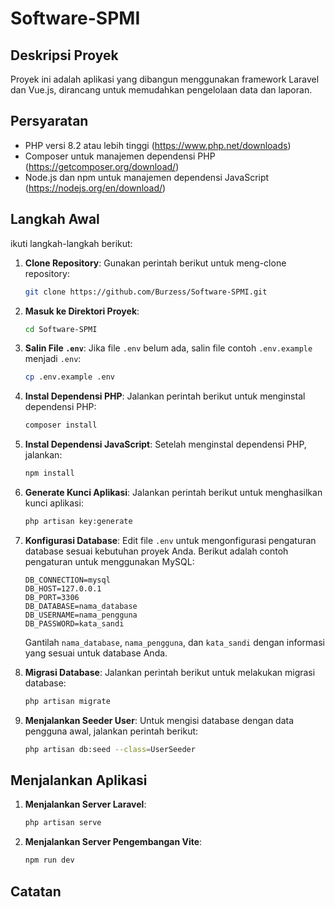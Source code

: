 # Software-SPMI

## Deskripsi Proyek
Proyek ini adalah aplikasi yang dibangun menggunakan framework Laravel dan Vue.js, dirancang untuk memudahkan pengelolaan data dan laporan.

## Persyaratan
- PHP versi 8.2 atau lebih tinggi (https://www.php.net/downloads)
- Composer untuk manajemen dependensi PHP (https://getcomposer.org/download/)
- Node.js dan npm untuk manajemen dependensi JavaScript (https://nodejs.org/en/download/)

## Langkah Awal
ikuti langkah-langkah berikut:

1. **Clone Repository**:
   Gunakan perintah berikut untuk meng-clone repository:
   ```bash
   git clone https://github.com/Burzess/Software-SPMI.git
   ```

2. **Masuk ke Direktori Proyek**:
   ```bash
   cd Software-SPMI
   ```

3. **Salin File `.env`**:
   Jika file `.env` belum ada, salin file contoh `.env.example` menjadi `.env`:
   ```bash
   cp .env.example .env
   ```

4. **Instal Dependensi PHP**:
   Jalankan perintah berikut untuk menginstal dependensi PHP:
   ```bash
   composer install
   ```

5. **Instal Dependensi JavaScript**:
   Setelah menginstal dependensi PHP, jalankan:
   ```bash
   npm install
   ```

6. **Generate Kunci Aplikasi**:
   Jalankan perintah berikut untuk menghasilkan kunci aplikasi:
   ```bash
   php artisan key:generate
   ```

7. **Konfigurasi Database**:
   Edit file `.env` untuk mengonfigurasi pengaturan database sesuai kebutuhan proyek Anda. Berikut adalah contoh pengaturan untuk menggunakan MySQL:

   ```env
   DB_CONNECTION=mysql
   DB_HOST=127.0.0.1
   DB_PORT=3306
   DB_DATABASE=nama_database
   DB_USERNAME=nama_pengguna
   DB_PASSWORD=kata_sandi
   ```

   Gantilah `nama_database`, `nama_pengguna`, dan `kata_sandi` dengan informasi yang sesuai untuk database Anda.

8. **Migrasi Database**:
   Jalankan perintah berikut untuk melakukan migrasi database:
   ```bash
   php artisan migrate
   ```

9. **Menjalankan Seeder User**:
   Untuk mengisi database dengan data pengguna awal, jalankan perintah berikut:
   ```bash
   php artisan db:seed --class=UserSeeder
   ```

## Menjalankan Aplikasi

1. **Menjalankan Server Laravel**:
   ```bash
   php artisan serve
   ```

2. **Menjalankan Server Pengembangan Vite**:
   ```bash
   npm run dev
   ```

## Catatan

